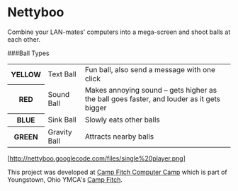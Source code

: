 # Nettyboo

Combine your LAN-mates' computers into a mega-screen and shoot balls at each other.

###Ball Types
<table>
<tr><th>YELLOW</th><td>Text Ball</td><td>Fun ball, also send a message with one click</td></tr>
<tr><th>RED</th><td>Sound Ball</td><td>Makes annoying sound – gets higher as the ball goes faster, and louder as it gets bigger</td></tr>
<tr><th>BLUE</th><td>Sink Ball</td><td>Slowly eats other balls</td></tr>
<tr><th>GREEN</th><td>Gravity Ball</td><td>Attracts nearby balls</td></tr>
</table>

[http://nettyboo.googlecode.com/files/single%20player.png]

This project was developed at [Camp Fitch Computer Camp](http://campcomputer.com) which is part of Youngstown, Ohio YMCA's [Camp Fitch](http://www.campfitch.com).
